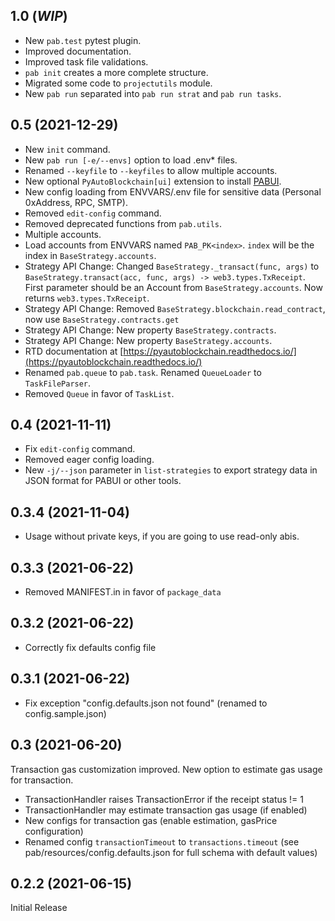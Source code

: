 ## 1.0 (***WIP***)

* New `pab.test` pytest plugin.
* Improved documentation.
* Improved task file validations.
* `pab init` creates a more complete structure.
* Migrated some code to `projectutils` module.
* New `pab run` separated into `pab run strat` and `pab run tasks`.


## 0.5 (2021-12-29)

* New `init` command.
* New `pab run [-e/--envs]` option to load .env* files.
* Renamed `--keyfile` to `--keyfiles` to allow multiple accounts.
* New optional `PyAutoBlockchain[ui]` extension to install [PABUI](https://github.com/manuelpepe/PABUI).
* New config loading from ENVVARS/.env file for sensitive data (Personal 0xAddress, RPC, SMTP).
* Removed `edit-config` command.
* Removed deprecated functions from `pab.utils`.
* Multiple accounts.
* Load accounts from ENVVARS named `PAB_PK<index>`. `index` will be the index in `BaseStrategy.accounts`.
* Strategy API Change: Changed `BaseStrategy._transact(func, args)` to `BaseStrategy.transact(acc, func, args) -> web3.types.TxReceipt`. First parameter should be an Account from `BaseStrategy.accounts`. Now returns `web3.types.TxReceipt`.
* Strategy API Change: Removed `BaseStrategy.blockchain.read_contract`, now use `BaseStrategy.contracts.get`
* Strategy API Change: New property `BaseStrategy.contracts`.
* Strategy API Change: New property `BaseStrategy.accounts`.
* RTD documentation at [https://pyautoblockchain.readthedocs.io/](https://pyautoblockchain.readthedocs.io/)
* Renamed `pab.queue` to `pab.task`. Renamed `QueueLoader` to `TaskFileParser`.
* Removed `Queue` in favor of `TaskList`.

## 0.4 (2021-11-11)

* Fix `edit-config` command.
* Removed eager config loading.
* New `-j/--json` parameter in `list-strategies` to export strategy data in JSON format for PABUI or other tools.

## 0.3.4 (2021-11-04)

* Usage without private keys, if you are going to use read-only abis.

## 0.3.3 (2021-06-22)

* Removed MANIFEST.in in favor of `package_data`

## 0.3.2 (2021-06-22)

* Correctly fix defaults config file

## 0.3.1 (2021-06-22)

* Fix exception "config.defaults.json not found" (renamed to config.sample.json)

## 0.3 (2021-06-20)

Transaction gas customization improved. New option to estimate gas usage for transaction.

* TransactionHandler raises TransactionError if the receipt status != 1
* TransactionHandler may estimate transaction gas usage (if enabled)
* New configs for transaction gas (enable estimation, gasPrice configuration)
* Renamed config `transactionTimeout` to `transactions.timeout` (see pab/resources/config.defaults.json for full schema with default values)

## 0.2.2 (2021-06-15)

Initial Release
